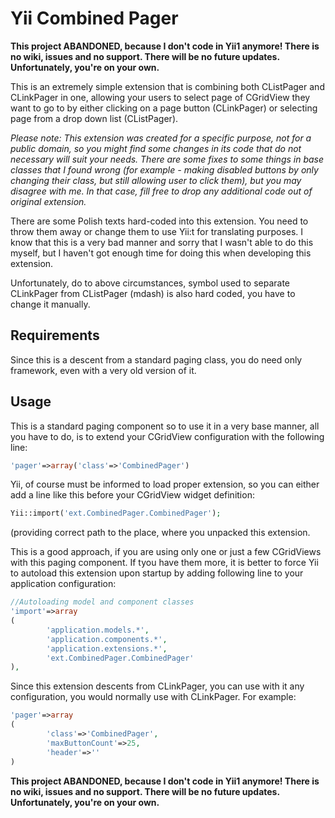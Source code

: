 # Yii Combined Pager

**This project ABANDONED, because I don't code in Yii1 anymore! There is no wiki, issues and no support. There will be no future updates. Unfortunately, you're on your own.**

This is an extremely simple extension that is combining both CListPager and CLinkPager in one, allowing your users to select page of CGridView they want to go to by either clicking on a page button (CLinkPager) or selecting page from a drop down list (CListPager).

_Please note: This extension was created for a specific purpose, not for a public domain, so you might find some changes in its code that do not necessary will suit your needs. There are some fixes to some things in base classes that I found wrong (for example - making disabled buttons by only changing their class, but still allowing user to click them), but you may disagree with me. In that case, fill free to drop any additional code out of original extension._

There are some Polish texts hard-coded into this extension. You need to throw them away or change them to use Yii:t for translating purposes. I know that this is a very bad manner and sorry that I wasn't able to do this myself, but I haven't got enough time for doing this when developing this extension.

Unfortunately, do to above circumstances, symbol used to separate CLinkPager from CListPager (mdash) is also hard coded, you have to change it manually.

## Requirements

Since this is a descent from a standard paging class, you do need only framework, even with a very old version of it.

## Usage

This is a standard paging component so to use it in a very base manner, all you have to do, is to extend your CGridView configuration with the following line:

~~~php
'pager'=>array('class'=>'CombinedPager')
~~~

Yii, of course must be informed to load proper extension, so you can either add a line like this before your CGridView widget definition:

~~~php
Yii::import('ext.CombinedPager.CombinedPager');
~~~

(providing correct path to the place, where you unpacked this extension.

This is a good approach, if you are using only one or just a few CGridViews with this paging component. If tyou have them more, it is better to force Yii to autoload this extension upon startup by adding following line to your application configuration:

~~~php
//Autoloading model and component classes
'import'=>array
(
        'application.models.*',
        'application.components.*',
        'application.extensions.*',
        'ext.CombinedPager.CombinedPager'
),
~~~

Since this extension descents from CLinkPager, you can use with it any configuration, you would normally use with CLinkPager. For example:

~~~php
'pager'=>array
(
        'class'=>'CombinedPager',
        'maxButtonCount'=>25,
        'header'=>''
)
~~~

**This project ABANDONED, because I don't code in Yii1 anymore! There is no wiki, issues and no support. There will be no future updates. Unfortunately, you're on your own.**
